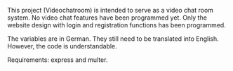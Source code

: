 This project (Videochatroom) is intended to serve as a video chat room system. No video chat features have been programmed yet. Only the website design with login and registration functions has been programmed.

The variables are in German. They still need to be translated into English. However, the code is understandable.

Requirements: express and multer.
